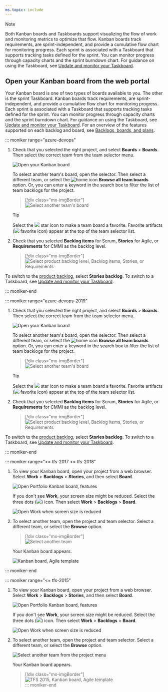 ```yaml
---
ms.topic: include
---
```


> [!NOTE]  
> Both Kanban boards and Taskboards support visualizing the flow of work and monitoring metrics to optimize that flow. Kanban boards track requirements, are sprint-independent, and provide a cumulative flow chart for monitoring progress. Each sprint is associated with a Taskboard that supports tracking tasks defined for the sprint. You can monitor progress through capacity charts and the sprint burndown chart. For guidance on using the Taskboard, see [Update and monitor your Taskboard](/azure/devops/boards/sprints/task-board).

## Open your Kanban board from the web portal

Your Kanban board is one of two types of boards available to you. The other is the sprint Taskboard. Kanban boards track requirements, are sprint-independent, and provide a cumulative flow chart for monitoring progress. Each sprint is associated with a Taskboard that supports tracking tasks defined for the sprint. You can monitor progress through capacity charts and the sprint burndown chart. For guidance on using the Taskboard, see [Update and monitor your Taskboard](/azure/devops/boards/sprints/task-board). For an overview of the features supported on each backlog and board, see [Backlogs, boards, and plans](/azure/devops/boards/backlogs/backlogs-boards-plans).

::: moniker range="azure-devops"

1.  Check that you selected the right project, and select **Boards** > **Boards**. Then select the correct team from the team selector menu.

    ![Open your Kanban board](/azure/devops/boards/boards/media/quickstart/open-kanban-board-agile-s155.png)

    To select another team's board, open the selector. Then select a different team, or select the ![home icon](/azure/devops/media/icons/home-icon.png) **Browse all team boards** option. Or, you can enter a keyword in the search box to filter the list of team backlogs for the project.

    > [!div class="mx-imgBorder"]  
    > ![Select another team's board](/azure/devops/boards/boards/media/quickstart/select-kanban-team-board.png)

    > [!TIP]  
    > Select the ![ ](/azure/devops/media/icons/icon-favorite-star.png) star icon to make a team board a favorite. Favorite artifacts (![ ](/azure/devops/media/icons/icon-favorited.png) favorite icon) appear at the top of the team selector list.

1.  Check that you selected **Backlog items** for Scrum, **Stories** for Agile, or **Requirements** for CMMI as the backlog level.

    > [!div class="mx-imgBorder"]  
    > ![Select product backlog level, Backlog items, Stories, or Requirements](/azure/devops/boards/sprints/media/assign-items-sprint/select-product-backlog-agile.png)

To switch to the [product backlog](/azure/devops/boards/backlogs/create-your-backlog), select **Stories backlog**. To switch to a Taskboard, see [Update and monitor your Taskboard](/azure/devops/boards/sprints/task-board).

::: moniker-end

::: moniker range="azure-devops-2019"

1.  Check that you selected the right project, and select **Boards** > **Boards**. Then select the correct team from the team selector menu.

    ![Open your Kanban board](/azure/devops/boards/boards/media/quickstart/open-kanban-board-agile.png)

    To select another team's board, open the selector. Then select a different team, or select the ![home icon](/azure/devops/media/icons/home-icon.png) **Browse all team boards** option. Or, you can enter a keyword in the search box to filter the list of team backlogs for the project.

    > [!div class="mx-imgBorder"]  
    > ![Select another team's board](/azure/devops/boards/boards/media/quickstart/select-kanban-team-board.png)

    > [!TIP]  
    > Select the ![ ](/azure/devops/media/icons/icon-favorite-star.png) star icon to make a team board a favorite. Favorite artifacts (![ ](/azure/devops/media/icons/icon-favorited.png) favorite icon) appear at the top of the team selector list.

1.  Check that you selected **Backlog items** for Scrum, **Stories** for Agile, or **Requirements** for CMMI as the backlog level.

    > [!div class="mx-imgBorder"]  
    > ![Select product backlog level, Backlog items, Stories, or Requirements](/azure/devops/boards/sprints/media/assign-items-sprint/select-product-backlog-agile.png)

To switch to the [product backlog](/azure/devops/boards/backlogs/create-your-backlog), select **Stories backlog**. To switch to a Taskboard, see [Update and monitor your Taskboard](/azure/devops/boards/sprints/task-board).

::: moniker-end

::: moniker range=">= tfs-2017 <= tfs-2018"

1.  To view your Kanban board, open your project from a web browser. Select **Work** > **Backlogs** > **Stories**, and then select **Board**.

    ![Open Portfolio Kanban board, features](/azure/devops/boards/boards/media/quickstart/open-kanban-board.png)

    If you don't see **Work**, your screen size might be reduced. Select the three dots (![ ](/azure/devops/media/ellipses-reduced-screen-size.png)) icon. Then select **Work** > **Backlogs** > **Board**.

    ![Open Work when screen size is reduced](/azure/devops/boards/boards/media/kanban-quickstart-reduced-screensize.png)

1.  To select another team, open the project and team selector. Select a different team, or select the **Browse** option.

    > [!div class="mx-imgBorder"]  
    > ![Select another team](/azure/devops/boards/sprints/media/assign-items-sprint/team-selector-backlogs-standard.png)

    Your Kanban board appears.

    ![Kanban board, Agile template](/azure/devops/boards/boards/media/kanban-basics-intro.png)

::: moniker-end

::: moniker range="<= tfs-2015"

1.  To view your Kanban board, open your project from a web browser. Select **Work** > **Backlogs** > **Stories**, and then select **Board**.

    ![Open Portfolio Kanban board, features](/azure/devops/boards/boards/media/quickstart/open-kanban-board.png)

    If you don't see **Work**, your screen size might be reduced. Select the three dots (![ ](/azure/devops/media/ellipses-reduced-screen-size.png)) icon. Then select **Work** > **Backlogs** > **Board**.

    ![Open Work when screen size is reduced](/azure/devops/boards/boards/media/kanban-quickstart-reduced-screensize.png)

1.  To select another team, open the project and team selector. Select a different team, or select the **Browse** option.

    ![Select another team from the project menu](/azure/devops/boards/sprints/media/capacity/vso-team-selector.png)

    Your Kanban board appears.

    > [!div class="mx-imgBorder"]  
    > ![TFS 2015, Kanban board, Agile template](/azure/devops/boards/boards/media/overview/kanban-basics-intro-tfs.png)  
    > ::: moniker-end
